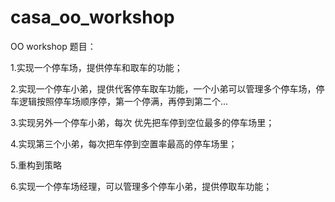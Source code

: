 # casa_oo_workshop

OO workshop 题目：

1.实现一个停车场，提供停车和取车的功能；

2.实现一个停车小弟，提供代客停车取车功能，一个小弟可以管理多个停车场，停车逻辑按照停车场顺序停，第一个停满，再停到第二个...

3.实现另外一个停车小弟，每次 优先把车停到空位最多的停车场里；

4.实现第三个小弟，每次把车停到空置率最高的停车场里；

5.重构到策略

6.实现一个停车场经理，可以管理多个停车小弟，提供停取车功能；
